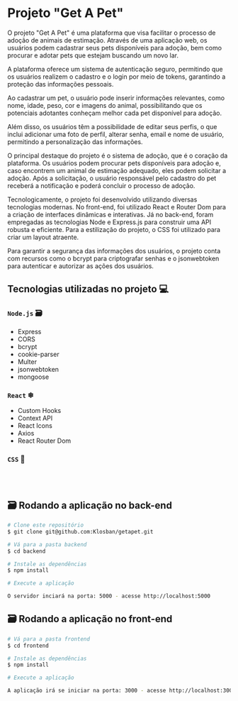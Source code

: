 # Projeto "Get A Pet"

O projeto "Get A Pet" é uma plataforma que visa facilitar o processo de adoção de animais de estimação. Através de uma aplicação web, os usuários podem cadastrar seus pets disponíveis para adoção, bem como procurar e adotar pets que estejam buscando um novo lar.

A plataforma oferece um sistema de autenticação seguro, permitindo que os usuários realizem o cadastro e o login por meio de tokens, garantindo a proteção das informações pessoais.

Ao cadastrar um pet, o usuário pode inserir informações relevantes, como nome, idade, peso, cor e imagens do animal, possibilitando que os potenciais adotantes conheçam melhor cada pet disponível para adoção.

Além disso, os usuários têm a possibilidade de editar seus perfis, o que inclui adicionar uma foto de perfil, alterar senha, email e nome de usuário, permitindo a personalização das informações.

O principal destaque do projeto é o sistema de adoção, que é o coração da plataforma. Os usuários podem procurar pets disponíveis para adoção e, caso encontrem um animal de estimação adequado, eles podem solicitar a adoção. Após a solicitação, o usuário responsável pelo cadastro do pet receberá a notificação e poderá concluir o processo de adoção.

Tecnologicamente, o projeto foi desenvolvido utilizando diversas tecnologias modernas. No front-end, foi utilizado React e Router Dom 
para a criação de interfaces dinâmicas e interativas. Já no back-end, foram empregadas as tecnologias Node e Express.js para construir uma API robusta e eficiente. Para a estilização do projeto, o CSS foi utilizado para criar um layout atraente.

Para garantir a segurança das informações dos usuários, o projeto conta com recursos como o bcrypt para criptografar senhas e o jsonwebtoken para autenticar e autorizar as ações dos usuários.

## Tecnologias utilizadas no projeto 💻

### `Node.js` 🗃
* Express
* CORS
* bcrypt
* cookie-parser
* Multer
* jsonwebtoken
* mongoose

### `React` ❄
* Custom Hooks
* Context API
* React Icons
* Axios
* React Router Dom

### `CSS` 🎨
</br></br>

## 🗃 Rodando a aplicação no back-end
```bash
# Clone este repositório
$ git clone git@github.com:Klosban/getapet.git

# Vá para a pasta backend
$ cd backend

# Instale as dependências
$ npm install

# Execute a aplicação

O servidor inciará na porta: 5000 - acesse http://localhost:5000
```
## 🗃 Rodando a aplicação no front-end
```bash
# Vá para a pasta frontend
$ cd frontend

# Instale as dependências
$ npm install

# Execute a aplicação

A aplicação irá se iniciar na porta: 3000 - acesse http://localhost:3000
```

